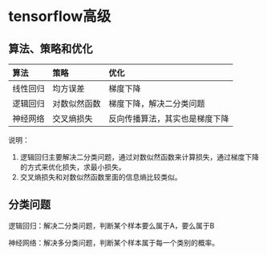 # tensorflow高级

## 算法、策略和优化

| 算法     | 策略         | 优化                           |
| :------- | :----------- | :----------------------------- |
| 线性回归 | 均方误差     | 梯度下降                       |
| 逻辑回归 | 对数似然函数 | 梯度下降，解决二分类问题       |
| 神经网络 | 交叉熵损失   | 反向传播算法，其实也是梯度下降 |

说明：

1. 逻辑回归主要解决二分类问题，通过对数似然函数来计算损失，通过梯度下降的方式来优化损失，求最小损失。
2. 交叉熵损失和对数似然函数里面的信息熵比较类似。

## 分类问题

逻辑回归：解决二分类问题，判断某个样本要么属于A，要么属于B

神经网络：解决多分类问题，判断某个样本属于每一个类别的概率。





